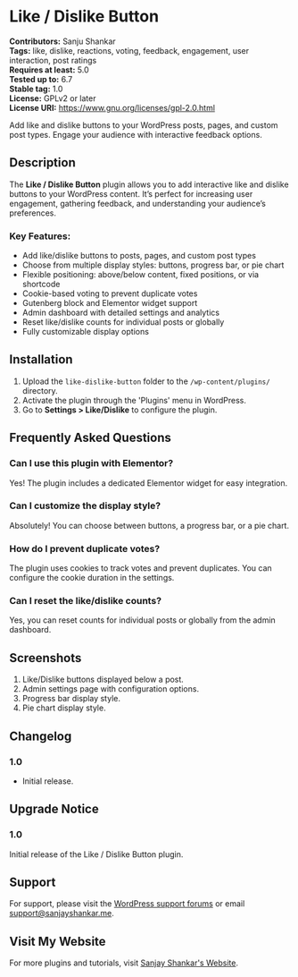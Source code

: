 # Like / Dislike Button

**Contributors:** Sanju Shankar  
**Tags:** like, dislike, reactions, voting, feedback, engagement, user interaction, post ratings  
**Requires at least:** 5.0  
**Tested up to:** 6.7  
**Stable tag:** 1.0  
**License:** GPLv2 or later  
**License URI:** https://www.gnu.org/licenses/gpl-2.0.html  

Add like and dislike buttons to your WordPress posts, pages, and custom post types. Engage your audience with interactive feedback options.

## Description

The **Like / Dislike Button** plugin allows you to add interactive like and dislike buttons to your WordPress content. It’s perfect for increasing user engagement, gathering feedback, and understanding your audience’s preferences.

### Key Features:
- Add like/dislike buttons to posts, pages, and custom post types
- Choose from multiple display styles: buttons, progress bar, or pie chart
- Flexible positioning: above/below content, fixed positions, or via shortcode
- Cookie-based voting to prevent duplicate votes
- Gutenberg block and Elementor widget support
- Admin dashboard with detailed settings and analytics
- Reset like/dislike counts for individual posts or globally
- Fully customizable display options

## Installation

1. Upload the `like-dislike-button` folder to the `/wp-content/plugins/` directory.
2. Activate the plugin through the 'Plugins' menu in WordPress.
3. Go to **Settings > Like/Dislike** to configure the plugin.

## Frequently Asked Questions

### Can I use this plugin with Elementor?
Yes! The plugin includes a dedicated Elementor widget for easy integration.

### Can I customize the display style?
Absolutely! You can choose between buttons, a progress bar, or a pie chart.

### How do I prevent duplicate votes?
The plugin uses cookies to track votes and prevent duplicates. You can configure the cookie duration in the settings.

### Can I reset the like/dislike counts?
Yes, you can reset counts for individual posts or globally from the admin dashboard.

## Screenshots

1. Like/Dislike buttons displayed below a post.
2. Admin settings page with configuration options.
3. Progress bar display style.
4. Pie chart display style.

## Changelog

### 1.0
* Initial release.

## Upgrade Notice

### 1.0
Initial release of the Like / Dislike Button plugin.

## Support

For support, please visit the [WordPress support forums](https://wordpress.org/support/plugin/like-dislike-button) or email [support@sanjayshankar.me](mailto:support@sanjayshankar.me).

## Visit My Website

For more plugins and tutorials, visit [Sanjay Shankar's Website](https://sanjayshankar.me).
